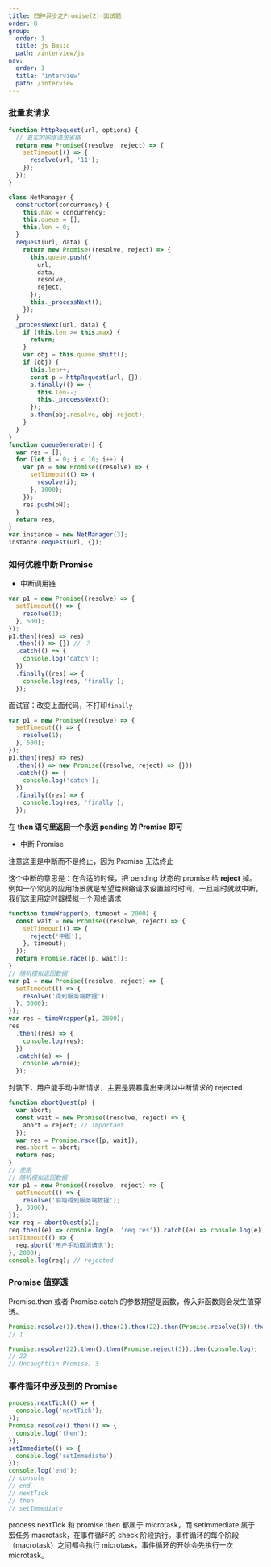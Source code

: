 ```yaml
---
title: 四种异步之Promise(2)-面试题
order: 8
group:
  order: 1
  title: js Basic
  path: /interview/js
nav:
  order: 3
  title: 'interview'
  path: /interview
---
```


### 批量发请求

```js
function httpRequest(url, options) {
  // 真实的网络请求省略
  return new Promise((resolve, reject) => {
    setTimeout(() => {
      resolve(url, '11');
    });
  });
}

class NetManager {
  constructor(concurrency) {
    this.max = concurrency;
    this.queue = [];
    this.len = 0;
  }
  request(url, data) {
    return new Promise((resolve, reject) => {
      this.queue.push({
        url,
        data,
        resolve,
        reject,
      });
      this._processNext();
    });
  }
  _processNext(url, data) {
    if (this.len >= this.max) {
      return;
    }
    var obj = this.queue.shift();
    if (obj) {
      this.len++;
      const p = httpRequest(url, {});
      p.finally(() => {
        this.len--;
        this._processNext();
      });
      p.then(obj.resolve, obj.reject);
    }
  }
}
function queueGenerate() {
  var res = [];
  for (let i = 0; i < 10; i++) {
    var pN = new Promise((resolve) => {
      setTimeout(() => {
        resolve(i);
      }, 1000);
    });
    res.push(pN);
  }
  return res;
}
var instance = new NetManager(3);
instance.request(url, {});
```

### 如何优雅中断 Promise

- 中断调用链

```js
var p1 = new Promise((resolve) => {
  setTimeout(() => {
    resolve(1);
  }, 500);
});
p1.then((res) => res)
  .then(() => {}) // ？
  .catch(() => {
    console.log('catch');
  })
  .finally((res) => {
    console.log(res, 'finally');
  });
```

面试官：改变上面代码，不打印`finally`

```js
var p1 = new Promise((resolve) => {
  setTimeout(() => {
    resolve(1);
  }, 500);
});
p1.then((res) => res)
  .then(() => new Promise((resolve, reject) => {}))
  .catch(() => {
    console.log('catch');
  })
  .finally((res) => {
    console.log(res, 'finally');
  });
```

在 **then 语句里返回一个永远 pending 的 Promise 即可**

- 中断 Promise

注意这里是中断而不是终止，因为 Promise 无法终止

这个中断的意思是：在合适的时候，把 pending 状态的 promise 给 **reject** 掉。例如一个常见的应用场景就是希望给网络请求设置超时时间，一旦超时就就中断，我们这里用定时器模拟一个网络请求

```js
function timeWrapper(p, timeout = 2000) {
  const wait = new Promise((resolve, reject) => {
    setTimeout(() => {
      reject('中断');
    }, timeout);
  });
  return Promise.race([p, wait]);
}
// 随机模拟返回数据
var p1 = new Promise((resolve, reject) => {
  setTimeout(() => {
    resolve('得到服务端数据');
  }, 3000);
});
var res = timeWrapper(p1, 2000);
res
  .then((res) => {
    console.log(res);
  })
  .catch((e) => {
    console.warn(e);
  });
```

封装下，用户能手动中断请求，主要是要暴露出来阔以中断请求的 rejected

```js
function abortQuest(p) {
  var abort;
  const wait = new Promise((resolve, reject) => {
    abort = reject; // important
  });
  var res = Promise.race([p, wait]);
  res.abort = abort;
  return res;
}
// 使用
// 随机模拟返回数据
var p1 = new Promise((resolve, reject) => {
  setTimeout(() => {
    resolve('前端得到服务端数据');
  }, 3000);
});
var req = abortQuest(p1);
req.then((e) => console.log(e, 'req res')).catch((e) => console.log(e));
setTimeout(() => {
  req.abort('用户手动取消请求');
}, 2000);
console.log(req); // rejected
```

### Promise 值穿透

Promise.then 或者 Promise.catch 的参数期望是函数，传入非函数则会发生值穿透。

```js
Promise.resolve(1).then().then(2).then(22).then(Promise.resolve(3)).then(console.log);
// 1

Promise.resolve(22).then().then(Promise.reject(3)).then(console.log);
// 22
// Uncaught(in Promise) 3
```

### 事件循环中涉及到的 Promise

```js
process.nextTick(() => {
  console.log('nextTick');
});
Promise.resolve().then(() => {
  console.log('then');
});
setImmediate(() => {
  console.log('setImmediate');
});
console.log('end');
// console
// end
// nextTick
// then
// setImmediate
```

process.nextTick 和 promise.then 都属于 microtask，而 setImmediate 属于 宏任务 macrotask，在事件循环的 check 阶段执行。事件循环的每个阶段（macrotask）之间都会执行 microtask，事件循环的开始会先执行一次 microtask。
